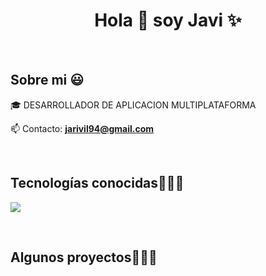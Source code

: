<h1 align="center">Hola 👋  soy Javi ✨ </h1> 


<br>
<h2>Sobre mi 😃</h2>
<!--Intro start-->

<p align="left">
🎓 DESARROLLADOR DE APLICACION MULTIPLATAFORMA


📫 Contacto: **jarivil94@gmail.com**
<!--Intro end-->
  </p>
<br>

<h2 >Tecnologías conocidas👨🏻‍💻</h2>
<!--tech stack icons-->
<p align="left">
  <a href="https://skillicons.dev">
    <img src="https://skillicons.dev/icons?i=androidstudio,java,php,dart,flutter,py,css,html,js,nodejs,mysql,sqlite,git,github,postman,eclipse,vscode,linux" />
  </a>
</p>
<br>
<!-------------------------->
<div id="proyectos">
<h2 >Algunos proyectos👨🏻‍💻</h2>


</table>
  </div>
<br>
<br><br>
<br>
<br><br><br>
<br><br>






</p>        
<!--- stats (end) -->
